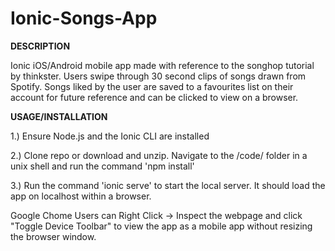 # Ionic-Songs-App

<b>DESCRIPTION</b>

Ionic iOS/Android mobile app made with reference to the songhop tutorial by thinkster. Users swipe through 30 second clips of songs drawn from Spotify. Songs liked by the user are saved to a favourites list on their account for future reference and can be clicked to view on a browser.


<b>USAGE/INSTALLATION</b>

1.) Ensure Node.js and the Ionic CLI are installed

2.) Clone repo or download and unzip. Navigate to the /code/ folder in a unix shell and run the command 'npm install'

3.) Run the command 'ionic serve' to start the local server. It should load the app on localhost within a browser.

Google Chome Users can Right Click -> Inspect the webpage and click "Toggle Device Toolbar" to view the app as a mobile app without
resizing the browser window.
